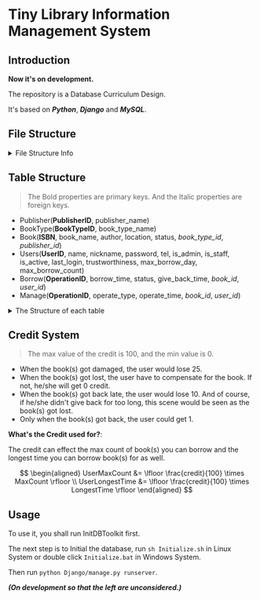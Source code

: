 # Tiny Library Information Management System

## Introduction

**Now it's on development.**

The repository is a Database Curriculum Design.

It's based on _**Python**_, _**Django**_ and _**MySQL**_.

## File Structure
<details>
<summary>File Structure Info</summary>

```
LibraryInfoManager
├── ConnectionTemplate.py
├── Django
│   ├── Django
│   │   ├── asgi.py
│   │   ├── __init__.py
│   │   ├── __pycache__
│   │   │   ├── __init__.cpython-38.pyc
│   │   │   ├── settings.cpython-38.pyc
│   │   │   ├── urls.cpython-38.pyc
│   │   │   └── wsgi.cpython-38.pyc
│   │   ├── settings.py
│   │   ├── template
│   │   │   ├── base.html
│   │   │   ├── footer.html
│   │   │   ├── header.html
│   │   │   └── static
│   │   │       ├── login.html
│   │   │       └── signup.html
│   │   ├── urls.py
│   │   └── wsgi.py
│   ├── manage.py
│   └── Users
│       ├── apps.py
│       ├── forms.py
│       ├── __init__.py
│       ├── migrations
│       │   ├── 0001_initial.py
│       │   ├── __init__.py
│       │   └── __pycache__
│       │       ├── 0001_initial.cpython-38.pyc
│       │       └── __init__.cpython-38.pyc
│       ├── models.py
│       ├── __pycache__
│       │   ├── apps.cpython-38.pyc
│       │   ├── forms.cpython-38.pyc
│       │   ├── __init__.cpython-38.pyc
│       │   ├── models.cpython-38.pyc
│       │   ├── urls.cpython-38.pyc
│       │   └── views.cpython-38.pyc
│       ├── tests.py
│       ├── urls.py
│       └── views.py
├── InitDBToolkit.py
├── Initialize.sh
├── lib
│   ├── encrypt.py
│   ├── __pycache__
│   │   ├── encrypt.cpython-38.pyc
│   │   └── utils.cpython-38.pyc
│   └── utils.py
├── LICENSE
├── README.md
├── requirements.txt
├── SQLs
│   ├── InitDatabase.sql
│   └── InitData.sql
└── Test.py

12 directories, 45 files
```
</details>

## Table Structure

> The Bold properties are primary keys. And the Italic properties are foreign keys.

- Publisher(**PublisherID**, publisher_name)
- BookType(**BookTypeID**, book_type_name)
- Book(**ISBN**, book_name, author, location, status, _book_type_id_, _publisher_id_)
- Users(**UserID**, name, nickname, password, tel, is_admin, is_staff, is_active, last_login, trustworthiness, max_borrow_day, max_borrow_count)
- Borrow(**OperationID**, borrow_time, status, give_back_time, _book_id_, _user_id_)
- Manage(**OperationID**, operate_type, operate_time, _book_id_, _user_id_)

<details>

```sql
mysql> desc Publisher;
+----------------+-------------+------+-----+---------+----------------+
| Field          | Type        | Null | Key | Default | Extra          |
+----------------+-------------+------+-----+---------+----------------+
| PublisherID    | int         | NO   | PRI | NULL    | auto_increment |
| publisher_name | varchar(40) | NO   |     | NULL    |                |
+----------------+-------------+------+-----+---------+----------------+
2 rows in set (0.00 sec)

mysql> desc BookType;
+----------------+-------------+------+-----+---------+----------------+
| Field          | Type        | Null | Key | Default | Extra          |
+----------------+-------------+------+-----+---------+----------------+
| BookTypeID     | int         | NO   | PRI | NULL    | auto_increment |
| book_type_name | varchar(40) | NO   |     | NULL    |                |
+----------------+-------------+------+-----+---------+----------------+
2 rows in set (0.00 sec)

mysql> desc Book;
+--------------+-------------+------+-----+---------+-------+
| Field        | Type        | Null | Key | Default | Extra |
+--------------+-------------+------+-----+---------+-------+
| ISBN         | varchar(20) | NO   | PRI | NULL    |       |
| book_name    | varchar(40) | NO   |     | NULL    |       |
| author       | varchar(40) | NO   |     | NULL    |       |
| location     | varchar(20) | NO   |     | NULL    |       |
| book_type_id | int         | NO   | MUL | NULL    |       |
| publisher_id | int         | NO   | MUL | NULL    |       |
+--------------+-------------+------+-----+---------+-------+
6 rows in set (0.00 sec)

mysql> desc Users;
+------------------+---------------+------+-----+---------+----------------+
| Field            | Type          | Null | Key | Default | Extra          |
+------------------+---------------+------+-----+---------+----------------+
| UserID           | int           | NO   | PRI | NULL    | auto_increment |
| name             | varchar(40)   | NO   |     | NULL    |                |
| nickname         | varchar(20)   | NO   |     | NULL    |                |
| password         | varchar(1024) | NO   |     | NULL    |                |
| tel              | varchar(11)   | NO   |     | NULL    |                |
| is_admin         | tinyint(1)    | NO   |     | NULL    |                |
| is_staff         | tinyint(1)    | NO   |     | NULL    |                |
| is_active        | tinyint(1)    | NO   |     | NULL    |                |
| last_login       | datetime(6)   | NO   |     | NULL    |                |
| trustworthiness  | int           | YES  |     | NULL    |                |
| max_borrow_day   | int           | YES  |     | NULL    |                |
| max_borrow_count | int           | YES  |     | NULL    |                |
+------------------+---------------+------+-----+---------+----------------+
12 rows in set (0.00 sec)

mysql> desc Borrow;
+----------------+-------------+------+-----+---------+----------------+
| Field          | Type        | Null | Key | Default | Extra          |
+----------------+-------------+------+-----+---------+----------------+
| OperationID    | int         | NO   | PRI | NULL    | auto_increment |
| borrow_time    | datetime(6) | NO   |     | NULL    |                |
| status         | varchar(7)  | NO   |     | NULL    |                |
| give_back_time | datetime(6) | YES  |     | NULL    |                |
| book_id        | varchar(20) | NO   | MUL | NULL    |                |
| user_id        | int         | NO   | MUL | NULL    |                |
+----------------+-------------+------+-----+---------+----------------+
6 rows in set (0.00 sec)

mysql> desc Manage;
+--------------+-------------+------+-----+---------+----------------+
| Field        | Type        | Null | Key | Default | Extra          |
+--------------+-------------+------+-----+---------+----------------+
| OperationID  | int         | NO   | PRI | NULL    | auto_increment |
| operate_type | varchar(20) | NO   |     | NULL    |                |
| operate_time | datetime(6) | NO   |     | NULL    |                |
| book_id      | varchar(20) | NO   | MUL | NULL    |                |
| user_id      | int         | NO   | MUL | NULL    |                |
+--------------+-------------+------+-----+---------+----------------+
5 rows in set (0.01 sec)
```

<summary>The Structure of each table</summary>
</details>

## Credit System

> The max value of the credit is 100, and the min value is 0.

- When the book(s) got damaged, the user would lose 25. 
- When the book(s) got lost, the user have to compensate for the book. If not, he/she will get 0 credit. 
- When the book(s) got back late, the user would lose 10. And of course, if he/she didn't give back for too long, this scene would be seen as the book(s) got lost. 
- Only when the book(s) got back, the user could get 1.

**What's the Credit used for?**:

The credit can effect the max count of book(s) you can borrow and the longest time you can borrow book(s) for as well.

$$
\begin{aligned}
UserMaxCount &= \lfloor \frac{credit}{100} \times MaxCount \rfloor \\
UserLongestTime &= \lfloor \frac{credit}{100} \times LongestTime \rfloor
\end{aligned}
$$


## Usage

To use it, you shall run InitDBToolkit first. 

The next step is to Initial the database, run `sh Initialize.sh` in Linux System or double click `Initialize.bat` in Windows System.

Then run `python Django/manage.py runserver`.

_**(On development so that the left are unconsidered.)**_